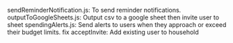 sendReminderNotification.js: To send reminder notifications.
outputToGoogleSheets.js: Output csv to a google sheet then invite user to sheet
spendingAlerts.js: Send alerts to users when they approach or exceed their budget limits.
fix acceptInvite: Add existing user to household
